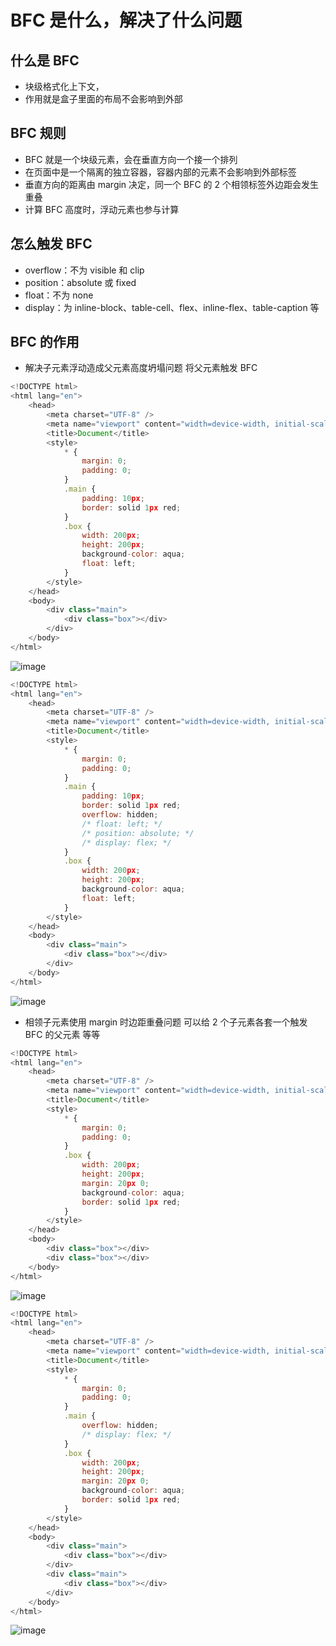 # BFC 是什么，解决了什么问题

## 什么是 BFC

-   块级格式化上下文，
-   作用就是盒子里面的布局不会影响到外部

## BFC 规则

-   BFC 就是一个块级元素，会在垂直方向一个接一个排列
-   在页面中是一个隔离的独立容器，容器内部的元素不会影响到外部标签
-   垂直方向的距离由 margin 决定，同一个 BFC 的 2 个相领标签外边距会发生重叠
-   计算 BFC 高度时，浮动元素也参与计算

## 怎么触发 BFC

-   overflow：不为 visible 和 clip
-   position：absolute 或 fixed
-   float：不为 none
-   display：为 inline-block、table-cell、flex、inline-flex、table-caption 等

## BFC 的作用

-   解决子元素浮动造成父元素高度坍塌问题 将父元素触发 BFC

```js
<!DOCTYPE html>
<html lang="en">
	<head>
		<meta charset="UTF-8" />
		<meta name="viewport" content="width=device-width, initial-scale=1.0" />
		<title>Document</title>
		<style>
			* {
				margin: 0;
				padding: 0;
			}
			.main {
				padding: 10px;
				border: solid 1px red;
			}
			.box {
				width: 200px;
				height: 200px;
				background-color: aqua;
				float: left;
			}
		</style>
	</head>
	<body>
		<div class="main">
			<div class="box"></div>
		</div>
	</body>
</html>

```

![image](https://github.com/squid-Xu/picx-images-hosting/raw/master/20240713/image.8hgd35m2lj.webp)

```js
<!DOCTYPE html>
<html lang="en">
	<head>
		<meta charset="UTF-8" />
		<meta name="viewport" content="width=device-width, initial-scale=1.0" />
		<title>Document</title>
		<style>
			* {
				margin: 0;
				padding: 0;
			}
			.main {
				padding: 10px;
				border: solid 1px red;
				overflow: hidden;
				/* float: left; */
				/* position: absolute; */
				/* display: flex; */
			}
			.box {
				width: 200px;
				height: 200px;
				background-color: aqua;
				float: left;
			}
		</style>
	</head>
	<body>
		<div class="main">
			<div class="box"></div>
		</div>
	</body>
</html>

```

![image](https://github.com/squid-Xu/picx-images-hosting/raw/master/20240713/image.5mnoxdb62r.webp)

-   相领子元素使用 margin 时边距重叠问题 可以给 2 个子元素各套一个触发 BFC 的父元素 等等

```js
<!DOCTYPE html>
<html lang="en">
	<head>
		<meta charset="UTF-8" />
		<meta name="viewport" content="width=device-width, initial-scale=1.0" />
		<title>Document</title>
		<style>
			* {
				margin: 0;
				padding: 0;
			}
			.box {
				width: 200px;
				height: 200px;
				margin: 20px 0;
				background-color: aqua;
				border: solid 1px red;
			}
		</style>
	</head>
	<body>
		<div class="box"></div>
		<div class="box"></div>
	</body>
</html>

```

![image](https://github.com/squid-Xu/picx-images-hosting/raw/master/20240713/image.5q7av1e1rx.webp)

```js
<!DOCTYPE html>
<html lang="en">
	<head>
		<meta charset="UTF-8" />
		<meta name="viewport" content="width=device-width, initial-scale=1.0" />
		<title>Document</title>
		<style>
			* {
				margin: 0;
				padding: 0;
			}
			.main {
				overflow: hidden;
                /* display: flex; */
			}
			.box {
				width: 200px;
				height: 200px;
				margin: 20px 0;
				background-color: aqua;
				border: solid 1px red;
			}
		</style>
	</head>
	<body>
		<div class="main">
			<div class="box"></div>
		</div>
		<div class="main">
			<div class="box"></div>
		</div>
	</body>
</html>

```

![image](https://github.com/squid-Xu/picx-images-hosting/raw/master/20240713/image.6ik6crx5qd.webp)
